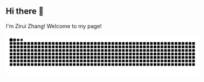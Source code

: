## Hi there 👋

<!-- ![](https://komarev.com/ghpvc/?username=ZAKIRAM0) -->

I'm Zirui Zhang! Welcome to my page!


<picture>
  <source
    media="(prefers-color-scheme: dark)"
    srcset="https://raw.githubusercontent.com/ZAKIRAM0/ZAKIRAM0/output/github-contribution-grid-snake-dark.svg"
  />
  <source
    media="(prefers-color-scheme: light)"
    srcset="https://raw.githubusercontent.com/ZAKIRAM0/ZAKIRAM0/output/github-contribution-grid-snake.svg"
  />
  <img
    alt="github contribution grid snake animation"
    src="https://raw.githubusercontent.com/ZAKIRAM0/ZAKIRAM0/output/github-contribution-grid-snake.svg"
  />
</picture>
<!--
**lorn666/lorn666** is a ✨ _special_ ✨ repository because its `README.md` (this file) appears on your GitHub profile.

Here are some ideas to get you started:

- 🔭 I’m currently working on ...
- 🌱 I’m currently learning ...
- 👯 I’m looking to collaborate on ...
- 🤔 I’m looking for help with ...
- 💬 Ask me about ...
- 📫 How to reach me: ...
- 😄 Pronouns: ...
- ⚡ Fun fact: ...
-->

